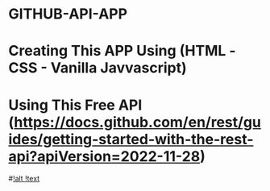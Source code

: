 # GITHUB-API-APP

# Creating This APP Using (HTML -CSS - Vanilla Javvascript)

# Using This Free API (https://docs.github.com/en/rest/guides/getting-started-with-the-rest-api?apiVersion=2022-11-28)

#[!alt !text](https://i.imgur.com/eMSApi4.png)
